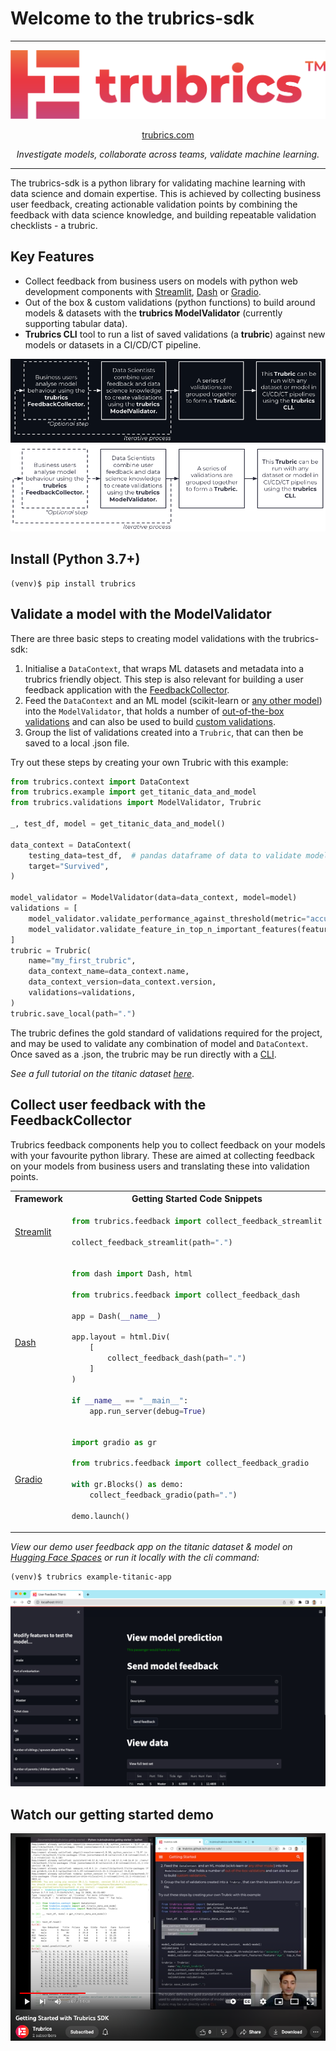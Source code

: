 # Welcome to the trubrics-sdk
-------

<center>

![logo-gradient](./assets/logo-gradient.png)

[trubrics.com](https://www.trubrics.com/home)

*Investigate models, collaborate across teams, validate machine learning.*
</center>

-------

The trubrics-sdk is a python library for validating machine learning with data science and domain expertise. This is achieved by collecting business user feedback, creating actionable validation points by combining the feedback with data science knowledge, and building repeatable validation checklists - a trubric.

## Key Features
- Collect feedback from business users on models with python web development components with [Streamlit](https://streamlit.io/), [Dash](https://dash.plotly.com/) or [Gradio](https://gradio.app/).
- Out of the box & custom validations (python functions) to build around models & datasets with the **trubrics ModelValidator** (currently supporting tabular data).
- **Trubrics CLI** tool to run a list of saved validations (a **trubric**) against new models or datasets in a CI/CD/CT pipeline.
<center>

![](./assets/trubrics-explain-dark.png#gh-dark-mode-only)
![](./assets/trubrics-explain-light.png#gh-light-mode-only)
</center>

## Install (Python 3.7+)
```console
(venv)$ pip install trubrics
```

## Validate a model with the ModelValidator
There are three basic steps to creating model validations with the trubrics-sdk:

1. Initialise a `DataContext`, that wraps ML datasets and metadata into a trubrics friendly object. This step is also relevant for building a user feedback application with the [FeedbackCollector](#collect-user-feedback-with-the-feedbackcollector).
2. Feed the `DataContext` and an ML model (scikit-learn or [any other model](https://trubrics.github.io/trubrics-sdk/models/)) into the `ModelValidator`, that holds a number of [out-of-the-box validations](https://trubrics.github.io/trubrics-sdk/validations/) and can also be used to build [custom validations](https://trubrics.github.io/trubrics-sdk/custom_validations/).
3. Group the list of validations created into a `Trubric`, that can then be saved to a local .json file.

Try out these steps by creating your own Trubric with this example:
```py
from trubrics.context import DataContext
from trubrics.example import get_titanic_data_and_model
from trubrics.validations import ModelValidator, Trubric

_, test_df, model = get_titanic_data_and_model()

data_context = DataContext(
    testing_data=test_df,  # pandas dataframe of data to validate model on
    target="Survived",
)

model_validator = ModelValidator(data=data_context, model=model)
validations = [
    model_validator.validate_performance_against_threshold(metric="accuracy", threshold=0.7),
    model_validator.validate_feature_in_top_n_important_features(feature="Age", top_n_features=3),
]
trubric = Trubric(
    name="my_first_trubric",
    data_context_name=data_context.name,
    data_context_version=data_context.version,
    validations=validations,
)
trubric.save_local(path=".")
```

The trubric defines the gold standard of validations required for the project, and may be used to validate any combination of model and `DataContext`. Once saved as a .json, the trubric may be run directly with a [CLI](https://trubrics.github.io/trubrics-sdk/run_trubrics/).

*See a full tutorial on the titanic dataset [here](https://trubrics.github.io/trubrics-sdk/notebooks/titanic-demo.html)*.

## Collect user feedback with the FeedbackCollector
Trubrics feedback components help you to collect feedback on your models with your favourite python library.
These are aimed at collecting feedback on your models from business users and translating these into validation points.

<table>
<tr>
<th> Framework </th>
<th style="text-align:center"> Getting Started Code Snippets </th>
</tr>
<tr>
<td>

[Streamlit](https://streamlit.io/)

</td>
<td>

```py
from trubrics.feedback import collect_feedback_streamlit

collect_feedback_streamlit(path=".")
```

</td>
</tr>
<tr>
<td>

[Dash](https://dash.plotly.com/)

</td>

<td>

```py
from dash import Dash, html

from trubrics.feedback import collect_feedback_dash

app = Dash(__name__)

app.layout = html.Div(
    [
        collect_feedback_dash(path=".")
    ]
)

if __name__ == "__main__":
    app.run_server(debug=True)
```

</td>
</tr>
<tr>
<td>

[Gradio](https://gradio.app/)

</td>
<td>

```py
import gradio as gr

from trubrics.feedback import collect_feedback_gradio

with gr.Blocks() as demo:
    collect_feedback_gradio(path=".")

demo.launch()
```

</td>
</tr>
</table>

*View our demo user feedback app on the titanic dataset & model on [Hugging Face Spaces](https://huggingface.co/spaces/trubrics/trubrics-titanic-demo) or run it locally with the cli command:*
```console
(venv)$ trubrics example-titanic-app
```
![img](assets/titanic-feedback-example.png)

## Watch our getting started demo
[![img](assets/yt-gs.png)](https://www.youtube.com/watch?v=gMK2ut_I4a0)
